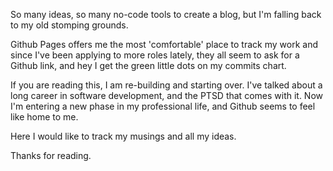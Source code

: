 So many ideas, so many no-code tools to create a blog, but I'm falling back to my old stomping grounds.

Github Pages offers me the most 'comfortable' place to track my work and since I've been applying to more roles lately, they all seem to ask for a Github link, and hey I get the green little dots on my commits chart.

If you are reading this, I am re-building and starting over. I've talked about a long career in software development, and the PTSD that comes with it. Now I'm entering a new phase in my professional life, and Github seems to feel like home to me.

Here I would like to track my musings and all my ideas.

Thanks for reading.
